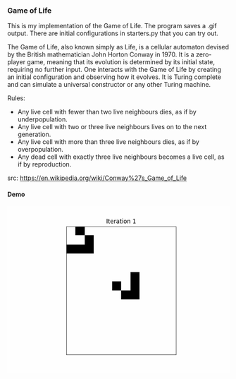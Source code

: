 <h3>Game of Life</h3>

This is my implementation of the Game of Life. The program saves a .gif output. 
There are initial configurations in starters.py that you can try out.

The Game of Life, also known simply as Life,
is a cellular automaton devised by the British mathematician John Horton Conway in 1970.
It is a zero-player game, meaning that its evolution is determined by its initial state,
requiring no further input.
One interacts with the Game of Life by creating an initial configuration and observing how it evolves.
It is Turing complete and can simulate a universal constructor or any other Turing machine.

Rules:
* Any live cell with fewer than two live neighbours dies, as if by underpopulation.
* Any live cell with two or three live neighbours lives on to the next generation.
* Any live cell with more than three live neighbours dies, as if by overpopulation.
* Any dead cell with exactly three live neighbours becomes a live cell, as if by reproduction.

src: https://en.wikipedia.org/wiki/Conway%27s_Game_of_Life

<h4>Demo</h4>
<img src='output.gif'>